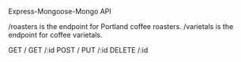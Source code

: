 Express-Mongoose-Mongo API

/roasters is the endpoint for Portland coffee roasters.
/varietals is the endpoint for coffee varietals.

GET /
GET /:id
POST /
PUT /:id
DELETE /:id